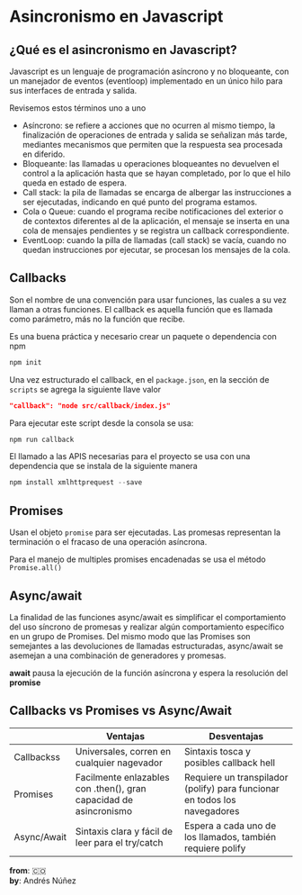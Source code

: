 # Asincronismo en Javascript

## ¿Qué es el asincronismo en Javascript?

Javascript es un lenguaje de programación asíncrono y no bloqueante, con un manejador de eventos (eventloop) implementado en un único hilo para sus interfaces de entrada y salida.

Revisemos estos términos uno a uno

- Asíncrono: se refiere a acciones que no ocurren al mismo tiempo, la finalización de operaciones de entrada y salida se señalizan más tarde, mediantes mecanismos que permiten que la respuesta sea procesada en diferido.
- Bloqueante: las llamadas u operaciones bloqueantes no devuelven el control a la aplicación hasta que se hayan completado, por lo que el hilo queda en estado de espera.
- Call stack: la pila de llamadas se encarga de albergar las instrucciones a ser ejecutadas, indicando en qué punto del programa estamos.
- Cola o Queue: cuando el programa recibe notificaciones del exterior o de contextos diferentes al de la aplicación, el mensaje se inserta en una cola de mensajes pendientes y se registra un callback correspondiente.
- EventLoop: cuando la pilla de llamadas (call stack) se vacía, cuando no quedan instrucciones por ejecutar, se procesan los mensajes de la cola.

## Callbacks

Son el nombre de una convención para usar funciones, las cuales a su vez llaman a otras funciones. El callback es aquella función que es llamada como parámetro, más no la función que recibe.

Es una buena práctica y necesario crear un paquete o dependencia con npm

```zsh
npm init
```

Una vez estructurado el callback, en el ```package.json```, en la sección de ```scripts``` se agrega la siguiente llave valor

```json
"callback": "node src/callback/index.js"
```

Para ejecutar este script desde la consola se usa:

```zsh
npm run callback
```

El llamado a las APIS necesarias para el proyecto se usa con una dependencia que se instala de la siguiente manera

```javascript
npm install xmlhttprequest --save
```

## Promises

Usan el objeto ```promise``` para ser ejecutadas. Las promesas representan la terminación o el fracaso de una operación asíncrona.

Para el manejo de multiples promises encadenadas se usa el método ```Promise.all()```

## Async/await

La finalidad de las funciones async/await es simplificar el comportamiento del uso síncrono de promesas y realizar algún comportamiento específico en un grupo de Promises. Del mismo modo que las Promises son semejantes a las devoluciones de llamadas estructuradas, async/await se asemejan a una combinación de generadores y promesas.

**await** pausa la ejecución de la función asíncrona y espera la resolución del **promise**

## Callbacks vs Promises vs Async/Await

|   | Ventajas  |  Desventajas |
|---|---|---|
| Callbackss  | Universales, corren en cualquier nagevador  | Sintaxis tosca y posibles callback hell  |
| Promises  | Facilmente enlazables con .then(), gran capacidad de asincronismo  |Requiere un transpilador (polify) para funcionar en todos los navegadores |
|  Async/Await | Sintaxis clara y fácil de leer para el try/catch | Espera a cada uno de los llamados, también requiere polify |

**from**: 🇨🇴  
**by**: Andrés Núñez
